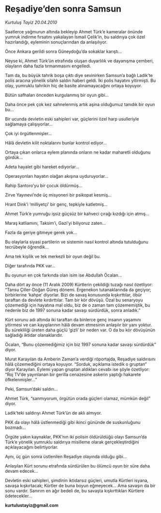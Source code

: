 # Reşadiye’den sonra Samsun

*Kurtuluş Tayiz 20.04.2010*

<div class="yazi"><p>Saatlerce yağmurun altında bekleyip Ahmet Türk’e kameralar önünde yumruk indirme fırsatını yakalayan İsmail Çelik’in, bu saldırıya çok özel hazırlandığı, eyleminin sonuçlarından da anlaşılıyor. </p>
<p>Önce Ankara gerildi sonra Güneydoğu’da sokaklar karıştı... </p>
<p>Neyse ki, Ahmet Türk’ün etrafında oluşan duyarlılık ve dayanışma çemberi, olayların daha fazla tırmanmasını engelledi.</p>
<p>Tam da, bu büyük tahrik boşa çıktı diye sevinirken Samsun’a bağlı Ladik’te polis aracına yönelik silahlı saldırı haberi geldi. İki polis hayatını yitirmişti. Bu olay, yumruklu tahrikin hiç de basite alınamayacağını ortaya koyuyor. </p>
<p>Bütün safhaları önceden kurgulanmış bir oyun gibi...</p>
<p>Daha önce pek çok kez sahnelenmiş artık aşina olduğumuz tanıdık bir oyun bu...</p>
<p>Bir ucunda devletin eski sahipleri var, güçlerini özel harp usulleriyle sağlamaya çalışıyorlar...</p>
<p>Çok iyi örgütlenmişler...</p>
<p>Hâlâ devletin kilit noktalarını bunlar kontrol ediyor...</p>
<p>Ortaya çıkan onlarca eylem planında onların ne kadar maharetli olduğunu gördük...</p>
<p>Adeta hayalet gibi hareket ediyorlar...</p>
<p>Operasyonları hayatın olağan akışına uyduruyorlar...</p>
<p>Rahip Santoro’yu bir çocuk öldürmüş...</p>
<p>Zirve Yayınevi’nde üç misyoneri bir psikopat kesmiş...</p>
<p>Hrant Dink’i ‘milliyetçi’ bir genç, tepkiyle katletmiş...</p>
<p>Ahmet Türk’e yumruğu işsiz güçsüz bir kahveci çırağı kızdığı için atmış...</p>
<p>Maraş katliamını, Taksim’i, Gazi’yi biliyoruz zaten... </p>
<p>Fazla da geriye gitmeye gerek yok... </p>
<p>Bu olaylarla siyasi partilerin ve sistemin nasıl kontrol altında tutulduğunu tecrübeyle öğrendik...</p>
<p>Ama tek kişilik ve tek merkezli bir oyun değil bu.</p>
<p>Diğer tarafında PKK var...</p>
<p>Bu oyunun en çok farkında olan isim ise Abdullah Öcalan...</p>
<p>Daha dört ay önce (11 Aralık 2009) Kürtlerin çekildiği tuzağı nasıl özetliyor: “Tansu Çiller-Doğan Güreş dönemi. Ergenekon tutanaklarında da geçiyor; birbirlerine ‘kahpe’ diyorlar. Bizi de savaş konusunda kışkırttılar, öbür taraftan da devlete kırdırttılar. Tam bir kör dövüşü. Özal bu senaryoyu çözemediği için hayatına mal oldu, biz de o zaman tam çözememiştik, bu nedenle biz de 1997 sonuna kadar savaşı sürdürdük, sonra anladık.”</p>
<p>Kürt sorunu adı altında iki taraftan da binlerce genç insanın yaşamını yitirmesi ve can kayıplarının hâlâ devam etmesinin anlaşılır bir yanı yoktur. Bu sürekliliği üreten daha güçlü ‘gizli’ bir neden var. O da bu kör dövüşünün sağladığı iktidar olanaklarıdır. </p>
<p>Öcalan, “Bunu çözemediğimiz için biz 1997 sonuna kadar savaşı sürdürdük” diyor. </p>
<p>Murat Karayılan da Amberin Zaman’a verdiği röportajda, Reşadiye saldırısını hâlâ çözemediğini ortaya koyuyor. “Sorduk, açıklama istedik o gruptan” diyor Karayılan. Eylemi yapan gruptan aldıkları cevabı ise şöyle özetliyor: “Roj TV’de yayınlanan bir gerilla cenazesine askerin yaptığı hakarete öfkelenmişler...”</p>
<p>Peki, Samsun’daki saldırı...</p>
<p>Ahmet Türk, “sanmıyorum, örgütün orada güçleri olamaz, mümkün değil” diyor. </p>
<p>Ladik’teki saldırıyı Ahmet Türk’ün de aklı almıyor.</p>
<p>PKK da olayı hâlâ üstlenmediği gibi ikinci gününde de suskunluğunu bozmadı...</p>
<p>Örgüte yakın kaynaklar, PKK’nın iki polisin öldürüldüğü olayı Samsun’da Türk’e yönelik yumruklu saldırıya misilleme olarak gerçekleştirdiğini açıklayacağını belirtiyorlar. </p>
<p>Aynı, üç gün sonra üstlenilen Reşadiye olayında olduğu gibi... </p>
<p>Anlaşılan Kürt sorunu etrafında sürdürülen bu ölümcü oyun bir süre daha devam edecek... </p>
<p>Devletin eski sahipleri, şimdinin iktidarsız güçleri, umutla Kürtleri isyana, savaşa kışkırtacak; Kürtler de buna boyun eğmeyecek... Ama savaşın da bir sonu vardır. Sanırım en ağır bedeli de, bu savaşta kışkırttıkları Kürtlere ödetecekler...</p>
<p><b>kurtulustayiz@gmail.com</b></p></div>

